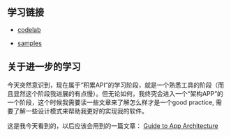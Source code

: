 ## 学习链接


- [codelab](https://codelabs.developers.google.com/?cat=Android)

- [samples](https://developer.android.com/samples/?language=java)


## 关于进一步的学习

今天突然意识到，现在属于“积累API”的学习阶段，就是一个熟悉工具的阶段（而且显然这个阶段我进展的有点慢）。但无论如何，我终究会进入一个“架构APP”的一个阶段，这个时候我需要读一些文章来了解怎么样才是一个good practice, 需要了解一些设计模式来帮助我更好的实现我的软件。

这是我今天看到的，以后应该会用到的一篇文章：
[Guide to App Architecture](https://developer.android.com/jetpack/docs/guide)